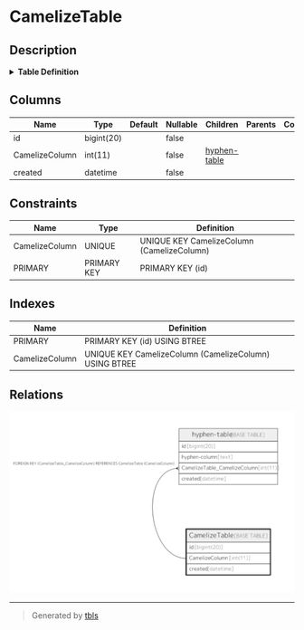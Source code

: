 # CamelizeTable

## Description

<details>
<summary><strong>Table Definition</strong></summary>

```sql
CREATE TABLE `CamelizeTable` (
  `id` bigint(20) NOT NULL AUTO_INCREMENT,
  `CamelizeColumn` int(11) NOT NULL,
  `created` datetime NOT NULL,
  PRIMARY KEY (`id`),
  UNIQUE KEY `CamelizeColumn` (`CamelizeColumn`)
) ENGINE=InnoDB DEFAULT CHARSET=latin1
```

</details>

## Columns

| Name | Type | Default | Nullable | Children | Parents | Comment |
| ---- | ---- | ------- | -------- | -------- | ------- | ------- |
| id | bigint(20) |  | false |  |  |  |
| CamelizeColumn | int(11) |  | false | [hyphen-table](hyphen-table.md) |  |  |
| created | datetime |  | false |  |  |  |

## Constraints

| Name | Type | Definition |
| ---- | ---- | ---------- |
| CamelizeColumn | UNIQUE | UNIQUE KEY CamelizeColumn (CamelizeColumn) |
| PRIMARY | PRIMARY KEY | PRIMARY KEY (id) |

## Indexes

| Name | Definition |
| ---- | ---------- |
| PRIMARY | PRIMARY KEY (id) USING BTREE |
| CamelizeColumn | UNIQUE KEY CamelizeColumn (CamelizeColumn) USING BTREE |

## Relations

![er](CamelizeTable.png)

---

> Generated by [tbls](https://github.com/k1LoW/tbls)
